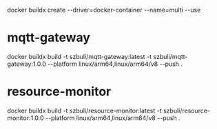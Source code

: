 docker buildx create --driver=docker-container --name=multi --use

# mqtt-gateway

docker buildx build -t szbuli/mqtt-gateway:latest -t szbuli/mqtt-gateway:1.0.0 --platform linux/arm64,linux/arm64/v8 --push .

# resource-monitor

docker buildx build -t szbuli/resource-monitor:latest -t szbuli/resource-monitor:1.0.0 --platform linux/arm64,linux/arm64/v8 --push .
